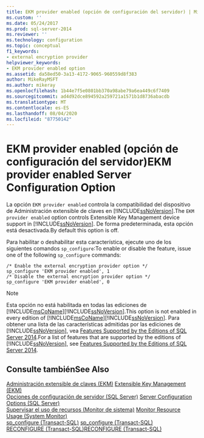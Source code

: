 ```yaml
---
title: EKM provider enabled (opción de configuración del servidor) | Microsoft Docs
ms.custom: ''
ms.date: 05/24/2017
ms.prod: sql-server-2014
ms.reviewer: ''
ms.technology: configuration
ms.topic: conceptual
f1_keywords:
- external encryption provider
helpviewer_keywords:
- EKM provider enabled option
ms.assetid: da58ed50-3a13-4172-9065-960559d8f383
author: MikeRayMSFT
ms.author: mikeray
ms.openlocfilehash: 1b44e7f5e0801bb370a98abe79a6ea449c6f7409
ms.sourcegitcommit: ad4d92dce894592a259721a1571b1d8736abacdb
ms.translationtype: MT
ms.contentlocale: es-ES
ms.lasthandoff: 08/04/2020
ms.locfileid: "87750142"
---
```

# <a name="ekm-provider-enabled-server-configuration-option"></a><span data-ttu-id="b65ab-102">EKM provider enabled (opción de configuración del servidor)</span><span class="sxs-lookup"><span data-stu-id="b65ab-102">EKM provider enabled Server Configuration Option</span></span>
  <span data-ttu-id="b65ab-103">La opción `EKM provider enabled` controla la compatibilidad del dispositivo de Administración extensible de claves en [!INCLUDE[ssNoVersion](../../includes/ssnoversion-md.md)].</span><span class="sxs-lookup"><span data-stu-id="b65ab-103">The `EKM provider enabled` option controls Extensible Key Management device support in [!INCLUDE[ssNoVersion](../../includes/ssnoversion-md.md)].</span></span> <span data-ttu-id="b65ab-104">De forma predeterminada, esta opción está desactivada.</span><span class="sxs-lookup"><span data-stu-id="b65ab-104">By default this option is off.</span></span>  
  
 <span data-ttu-id="b65ab-105">Para habilitar o deshabilitar esta característica, ejecute uno de los siguientes comandos `sp_configure`:</span><span class="sxs-lookup"><span data-stu-id="b65ab-105">To enable or disable the feature, issue one of the following `sp_configure` commands:</span></span>  
  
```  
/* Enable the external encryption provider option */  
sp_configure 'EKM provider enabled', 1  
/* Disable the external encryption provider option */  
sp_configure 'EKM provider enabled', 0  
```  
  
> [!NOTE]  
>  <span data-ttu-id="b65ab-106">Esta opción no está habilitada en todas las ediciones de [!INCLUDE[msCoName](../../includes/msconame-md.md)][!INCLUDE[ssNoVersion](../../includes/ssnoversion-md.md)].</span><span class="sxs-lookup"><span data-stu-id="b65ab-106">This option is not enabled in every edition of [!INCLUDE[msCoName](../../includes/msconame-md.md)][!INCLUDE[ssNoVersion](../../includes/ssnoversion-md.md)].</span></span> <span data-ttu-id="b65ab-107">Para obtener una lista de las características admitidas por las ediciones de [!INCLUDE[ssNoVersion](../../includes/ssnoversion-md.md)], vea [Features Supported by the Editions of SQL Server 2014](../../getting-started/features-supported-by-the-editions-of-sql-server-2014.md).</span><span class="sxs-lookup"><span data-stu-id="b65ab-107">For a list of features that are supported by the editions of [!INCLUDE[ssNoVersion](../../includes/ssnoversion-md.md)], see [Features Supported by the Editions of SQL Server 2014](../../getting-started/features-supported-by-the-editions-of-sql-server-2014.md).</span></span>  
  
## <a name="see-also"></a><span data-ttu-id="b65ab-108">Consulte también</span><span class="sxs-lookup"><span data-stu-id="b65ab-108">See Also</span></span>  
 <span data-ttu-id="b65ab-109">[Administración extensible de claves &#40;EKM&#41;](../../relational-databases/security/encryption/extensible-key-management-ekm.md) </span><span class="sxs-lookup"><span data-stu-id="b65ab-109">[Extensible Key Management &#40;EKM&#41;](../../relational-databases/security/encryption/extensible-key-management-ekm.md) </span></span>  
 <span data-ttu-id="b65ab-110">[Opciones de configuración de servidor &#40;SQL Server&#41;](server-configuration-options-sql-server.md) </span><span class="sxs-lookup"><span data-stu-id="b65ab-110">[Server Configuration Options &#40;SQL Server&#41;](server-configuration-options-sql-server.md) </span></span>  
 <span data-ttu-id="b65ab-111">[Supervisar el uso de recursos &#40;Monitor de sistema&#41;](../../relational-databases/performance-monitor/monitor-resource-usage-system-monitor.md) </span><span class="sxs-lookup"><span data-stu-id="b65ab-111">[Monitor Resource Usage &#40;System Monitor&#41;](../../relational-databases/performance-monitor/monitor-resource-usage-system-monitor.md) </span></span>  
 <span data-ttu-id="b65ab-112">[sp_configure &#40;Transact-SQL&#41;](/sql/relational-databases/system-stored-procedures/sp-configure-transact-sql) </span><span class="sxs-lookup"><span data-stu-id="b65ab-112">[sp_configure &#40;Transact-SQL&#41;](/sql/relational-databases/system-stored-procedures/sp-configure-transact-sql) </span></span>  
 [<span data-ttu-id="b65ab-113">RECONFIGURE &#40;Transact-SQL&#41;</span><span class="sxs-lookup"><span data-stu-id="b65ab-113">RECONFIGURE &#40;Transact-SQL&#41;</span></span>](/sql/t-sql/language-elements/reconfigure-transact-sql)  
  
  
